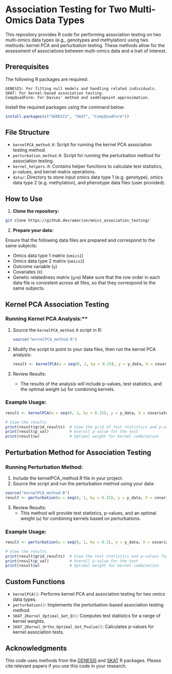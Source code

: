 # Association Testing for Two Multi-Omics Data Types

This repository provides R code for performing association testing on two multi-omics data types (e.g., genotypes and methylation) using two methods: kernel PCA and perturbation testing. These methods allow for the assessment of associations between multi-omics data and a trait of interest.

## Prerequisites

The following R packages are required:

    GENESIS: For fitting null models and handling related individuals.
    SKAT: For kernel-based association testing.
    CompQuadForm: For Davies' method and saddlepoint approximation.

Install the required packages using the command below:

``` r
install.packages(c("GENESIS", "SKAT", "CompQuadForm"))
```

## File Structure

- `kernelPCA_method.R`:  Script for running the kernel PCA association testing method.
- `perturbation_method.R`: Script for running the perturbation method for association testing.
- `kernel_helpers.R`: Contains helper functions to calculate test statistics, p-values, and kernel matrix operations.
- `data/`: Directory to store input omics data type 1 (e.g. genotype), omics data type 2 (e.g. methylation), and phenotype data files (user provided).

## How to Use

1. **Clone the repository:**

``` bash
git clone https://github.dev/amarise/omics_association_testing/
```

2. **Prepare your data:**

Ensure that the following data files are prepared and correspond to the same subjects:
- Omics data type 1 matrix (`omics1`)
- Omics data type 2 matrix (`omics2`)
- Outcome variable (`y`)
- Covariates (`X`)
- Genetic relatedness matrix (`grm`)
Make sure that the row order in each data file is consistent across all files, so that they correspond to the same subjects.

## Kernel PCA Association Testing

### Running Kernel PCA Analysis:**

1. Source the `kernelPCA_method.R` script in R:

    ``` r
    source("kernelPCA_method.R")
    ```

2. Modify the script to point to your data files, then run the kernel PCA analysis:

    ``` r
    result <- kernelPCA(w = seq(0, 1, by = 0.25), y = y_data, X = covariates, omics1 = omics1_data, omics2 = omics2_data, grm = relatedness_matrix)
    ```

3. Review Results:
    
    - The results of the analysis will include p-values, test statistics, and the optimal weight (`w`) for combining kernels.

### Example Usage:

``` r
result <- kernelPCA(w = seq(0, 1, by = 0.25), y = y_data, X = covariates, omics1 = genotype_data, omics2 = methylation_data, grm = relatedness_matrix)

# View the results
print(result$grid_results)  # View the grid of test statistics and p-values
print(result$p_val)         # Overall p-value for the test
print(result$w)             # Optimal weight for kernel combination
```

## Perturbation Method for Association Testing

### Running Perturbation Method:

1. Include the kernelPCA_method.R file in your project.
2. Source the script and run the perturbation method using your data:

```r
source("kernelPCA_method.R")
result <- perturbation(w = seq(0, 1, by = 0.25), y = y_data, X = covariates, omics1 = omics1_data, omics2 = omics2_data, grm = relatedness_matrix)
```

3. Review Results:
    - This method will provide test statistics, p-values, and an optimal weight (`w`) for combining kernels based on perturbations.

### Example Usage:

```r
result <- perturbation(w = seq(0, 1, by = 0.1), y = y_data, X = covariates, omics1 = genotype_data, omics2 = methylation_data, grm = relatedness_matrix)

# View the results
print(result$grid_results)  # View the test statistics and p-values for different weights
print(result$p_val)         # Overall p-value for the test
print(result$w)             # Optimal weight for kernel combination
```

## Custom Functions

- `kernelPCA()`: Performs kernel PCA and association testing for two omics data types.
- `perturbation()`: Implements the perturbation-based association testing method.
- `SKAT_2Kernel_Optimal_Get_Q()`: Computes test statistics for a range of kernel weights.
- `SKAT_2Kernel_Ortho_Optimal_Get_Pvalue()`: Calculates p-values for kernel association tests.

## Acknowledgments

This code uses methods from the [GENESIS](https://www.bioconductor.org/packages/release/bioc/html/GENESIS.html) and [SKAT](https://cran.r-project.org/web/packages/SKAT/index.html) R packages. Please cite relevant papers if you use this code in your research. ​
​